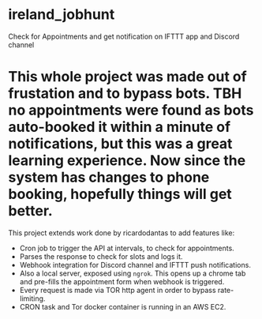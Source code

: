 # ireland_jobhunt
Check for Appointments and get notification on IFTTT app and Discord channel

# This whole project was made out of frustation and to bypass bots. TBH no appointments were found as bots auto-booked it within a minute of notifications, but this was a great learning experience. Now since the system has changes to phone booking, hopefully things will get better. 

This project extends work done by ricardodantas to add features like:
- Cron job to trigger the API at intervals, to check for appointments.
- Parses the response to check for slots and logs it.
- Webhook integration for Discord channel and IFTTT push notifications.
- Also a local server, exposed using `ngrok`. This opens up a chrome tab and pre-fills the appointment form when webhook is triggered.
- Every request is made via TOR http agent in order to bypass rate-limiting.
- CRON task and Tor docker container is running in an AWS EC2.
